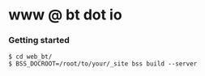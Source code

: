 # www @ bt dot io

### Getting started

```
$ cd web_bt/
$ BSS_DOCROOT=/root/to/your/_site bss build --server
```
